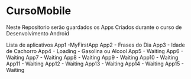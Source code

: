 # CursoMobile

Neste Repositorio serão guardados os Apps Criados durante o curso de Desenvolvimento Android

Lista de aplicativos
App1 -MyFirstApp 
App2 - Frases do Dia
App3 - Idade de Cachorro
App4 - Loading - Gasolina ou Alcool
App5 - Waiting
App6 - Waiting
App7 - Waiting
App8 - Waiting
App9 - Waiting
App10 - Waiting
App11 - Waiting
App12 - Waiting
App13 - Waiting
App14 - Waiting
App15 - Waiting
